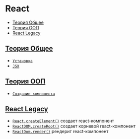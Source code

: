 # React

- [Теория Общее](#теория-общее)
- [Теория ООП](#теория-ооп)
- [React Legacy](#react-legacy)

## [Теория Общее](#react)

- [`Установка`](<./Теория Общее/Установка.md>)
- [`JSX`](<./Теория Общее/JSX.md>)

## [Теория ООП](#react)

- [`Создание компонента`](<./Теория ООП/Создание компонента.md>)

## [React Legacy](#react)

- [`React.createElement()`](./React.createElement.md) создает react-компонент
- [`ReactDOM.createRoot()`](./ReactDOM.createRoot.md) создает корневой react-компонент
- [`ReactDom.render()`](./ReactDom.render.md) рендерит react-компонент

<style>
  * {
    user-select: none;    
  }

  h1, h2 {
    scroll-margin: 25vh;
  }
</style>
